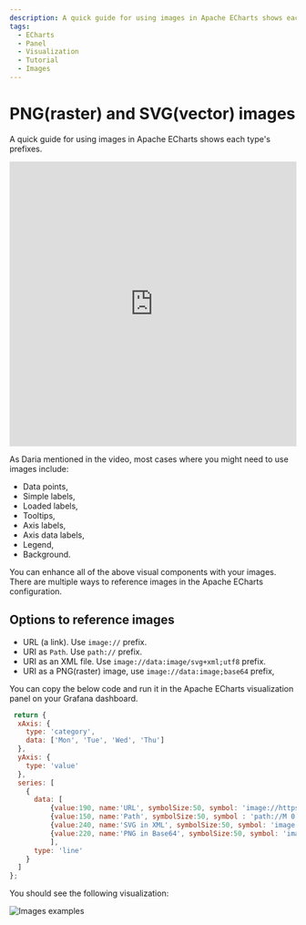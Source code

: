 ```yaml
---
description: A quick guide for using images in Apache ECharts shows each type's prefixes.
tags:
  - ECharts
  - Panel
  - Visualization
  - Tutorial
  - Images
---
```


# PNG(raster) and SVG(vector) images

A quick guide for using images in Apache ECharts shows each type's prefixes.

<iframe width="100%" height="500" src="https://www.youtube.com/embed/ygFDhmbPU-Y" title="Apache ECharts supports base64 PNG and SVG (vector) images | Prefixes for various types of pictures" frameborder="0" allow="accelerometer; autoplay; clipboard-write; encrypted-media; gyroscope; picture-in-picture" allowfullscreen></iframe>

As Daria mentioned in the video, most cases where you might need to use images include:
 - Data points, 
 - Simple labels, 
 - Loaded labels,
 - Tooltips, 
 - Axis labels, 
 - Axis data labels,
 - Legend,
 - Background.

You can enhance all of the above visual components with your images. There are multiple ways to reference images in the Apache ECharts configuration.

## Options to reference images
 - URL (a link). Use `image://` prefix. 
 - URI as `Path`. Use `path://` prefix. 
 - URI as an XML file. Use `image://data:image/svg+xml;utf8` prefix. 
 - URI as a PNG(raster) image, use `image://data:image;base64` prefix,
 
You can copy the below code and run it in the Apache ECharts visualization panel on your Grafana dashboard. 

```javascript
 return {
  xAxis: {
    type: 'category',
    data: ['Mon', 'Tue', 'Wed', 'Thu']
  },
  yAxis: {
    type: 'value'
  },
  series: [
    {
      data: [
          {value:190, name:'URL', symbolSize:50, symbol: 'image://https://echarts.apache.org/examples/data/asset/img/weather/sunny_128.png'}, 
          {value:150, name:'Path', symbolSize:50, symbol : 'path://M 0 0 L 10 5 L 0 10 z'}, 
          {value:240, name:'SVG in XML', symbolSize:50, symbol: 'image://data:image/svg+xml;utf8,<svg xmlns="http://www.w3.org/2000/svg" viewBox="0 0 32 32"><path fill="%23f09f53" d="M4.996 4.996v22.008h22.008L4.996 4.996zm4 9 9.008 9.008H8.996v-9.008z"/><path fill="%231a4875" d="M27.357 26.65 5.35 4.643a.5.5 0 0 0-.854.353v22.008a.5.5 0 0 0 .5.5h22.008a.5.5 0 0 0 .353-.854zm-21.861-.146v-2h.5a.5.5 0 0 0 0-1h-.5v-1h1.5a.5.5 0 0 0 0-1h-1.5v-1h.5a.5.5 0 0 0 0-1h-.5v-1h1.5a.5.5 0 0 0 0-1h-1.5v-1h.5a.5.5 0 0 0 0-1h-.5v-1h1.5a.5.5 0 0 0 0-1h-1.5v-1h.5a.5.5 0 0 0 0-1h-.5v-1h1.5a.5.5 0 0 0 0-1h-1.5V6.203l20.301 20.301H5.496z"/><path fill="%231a4875" d="M8.996 23.504h9.008a.5.5 0 0 0 .354-.854L9.35 13.643a.5.5 0 0 0-.854.354v9.008a.5.5 0 0 0 .5.499zm.5-8.301 7.301 7.301H9.496v-7.301z"/></svg>'}, 
          {value:220, name:'PNG in Base64', symbolSize:50, symbol: 'image://data:image;base64,iVBORw0KGgoAAAANSUhEUgAAACAAAAAgCAYAAABzenr0AAAACXBIWXMAAAsTAAALEwEAmpwYAAAAlUlEQVRYw2NgGAWjYBSMgiEAooE4jUwcTQ0H1APxfzJxPTUcwA3ET8mw/ClUL1VAMhkOSKZmOmAG4kskWH4JqoeqwJ0EB7jTKkfsIMLyHbTMkrpA/AeP5X+gamgK5uBxwBx6FEySQPwFi+VfoHJ0AfW0KnTILZyoWuiQUzglMwwAgBVONCl0SCmc3BlGwSgYBaOAAgAAeotyvZwCFhMAAAAASUVORK5CYII='}, 
          ],
      type: 'line'
    }
  ]
};
```

You should see the following visualization:

![Images examples](/img/plugins/volkovlabs-echarts-panel/image-types.png)
